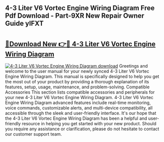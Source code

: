 ## 4-3 Liter V6 Vortec Engine Wiring Diagram Free Pdf Download - Part-9XR New Repair Owner Guide ylFXT

# <h2><a href="http://dfs3nb.blite.top/?on=4-3+Liter+V6+Vortec+Engine+Wiring+Diagram">🔗Download New 👉🔴 4-3 Liter V6 Vortec Engine Wiring Diagram</a></h2>

[![4-3 Liter V6 Vortec Engine Wiring Diagram download](https://i.imgur.com/lujVjoI.png)](http://dfs3nb.blite.top/?on=4-3+Liter+V6+Vortec+Engine+Wiring+Diagram)
Greetings and welcome to the user manual for your newly synced 4-3 Liter V6 Vortec Engine Wiring Diagram. This manual is specifically designed to help you get the most out of your product by providing a thorough explanation of its features, setup, usage, maintenance, and problem-solving. Compatible Accessories This section lists compatible accessories and peripherals for your new 4-3 Liter V6 Vortec Engine Wiring Diagram. 4-3 Liter V6 Vortec Engine Wiring Diagram advanced features include real-time monitoring, voice commands, customizable alerts, and multi-device compatibility, all accessible through the sleek and user-friendly interface. It's our hope that the 4-3 Liter V6 Vortec Engine Wiring Diagram has been a helpful and user-friendly resource in helping you get started with your new product. Should you require any assistance or clarification, please do not hesitate to contact our customer support team.
